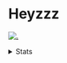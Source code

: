 # Heyzzz  

[![.](https://skillicons.dev/icons?i=js,java)](https://skillicons.dev)  

<details>
<summary>Stats</summary
<!--START_SECTION:waka-->

```txt
Other   8 mins          █████████████████████████   100.00 %
```

<!--END_SECTION:waka-->
</details>
